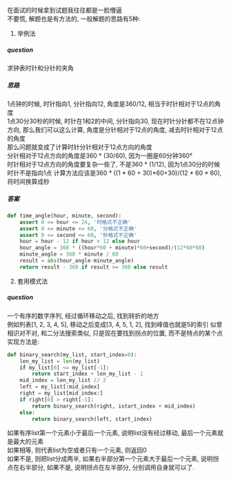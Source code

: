 在面试的时候拿到试题我往往都是一脸懵逼  
不要慌, 解题也是有方法的, 一般解题的思路有5种:  
1. 举例法
##### question
求钟表时针和分针的夹角  
##### 思路
1点钟的时候, 时针指向1, 分针指向12, 角度是360/12, 相当于时针相对于12点的角度  
1点30分30秒的时候, 时针在1和2的中间, 分针指向30, 现在时针分针都不在12点钟方向, 那么我们可以这么计算, 角度是分针相对于12点的角度, 减去时针相对于12点的角度  
那么问题就变成了计算时针分针相对于12点方向的角度  
分针相对于12点方向的角度是360 * (30/60), 因为一圈是60分钟360°  
时针相对于12点方向的角度要复杂一些了, 不是360 * (1/12), 因为1点30分的时候时针不是指向1点
计算方法应该是360 * ((1 * 60 + 30)*60+30)/(12 * 60 * 60), 将时间换算成秒
##### 答案
```python
def time_angle(hour, minute, second):
    assert 0 <= hour <= 24, '时格式不正确'
    assert 0 <= minute <= 60, '分格式不正确'
    assert 0 <= second <= 60, '秒格式不正确'
    hour = hour - 12 if hour > 12 else hour
    hour_angle = 360 * ((hour*60 + minute)*60+second)/(12*60*60)
    minute_angle = 360 * minute / 60
    result = abs(hour_angle-minute_angle)
    return result - 360 if result >= 360 else result
```
2. 套用模式法
##### question
一个有序的数字序列, 经过循环移动之后, 找到转折的地方  
例如列表[1, 2, 3, 4, 5], 移动之后变成[3, 4, 5, 1, 2], 找到峰值也就是5的索引
似曾相识对不对, 和二分法搜索类似, 只是现在要找到拐点的位置, 而不是特点的某个点
实现方法是:
```python
def binary_search(my_list, start_index=0):
    len_my_list = len(my_list)
    if my_list[0] <= my_list[-1]:
        return start_index + len_my_list - 1
    mid_index = len_my_list // 2
    left = my_list[:mid_index]
    right = my_list[mid_index:]
    if right[0] > right[-1]:
        return binary_search(right, istart_index + mid_index)
    else:
        return binary_search(left, start_index)
```
如果有序list第一个元素小于最后一个元素, 说明list没有经过移动, 最后一个元素就是最大的元素  
如果相等, 则代表list为空或者只有一个元素, 则返回0  
如果不是, 则把list分成两半, 如果右半部分第一个元素大于最后一个元素, 说明拐点在右半部分, 如果不是, 说明拐点在左半部分,
分别调用自身就可以了.
